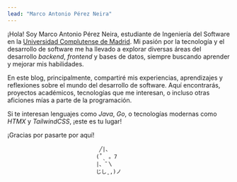 ```yaml
---
lead: "Marco Antonio Pérez Neira"
---
```


¡Hola! Soy Marco Antonio Pérez Neira, estudiante de Ingeniería del Software en la [Universidad Complutense de Madrid](https://www.ucm.es/). Mi pasión por la tecnología y el desarrollo de software me ha llevado a explorar diversas áreas del desarrollo *backend*, *frontend* y bases de datos, siempre buscando aprender y mejorar mis habilidades.

En este blog, principalmente, compartiré mis experiencias, aprendizajes y reflexiones sobre el mundo del desarrollo de software. Aquí encontrarás, proyectos académicos, tecnologías que me interesan, o incluso otras aficiones mías a parte de la programación.

Si te interesan lenguajes como *Java*, *Go*, o tecnologías modernas como *HTMX* y *TailwindCSS*, ¡este es tu lugar!

¡Gracias por pasarte por aquí!
```
                             ╱|、
                            (˚ˎ 。7  
                            |、˜〵          
                            じしˍ,)ノ
```